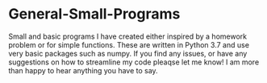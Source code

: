# General-Small-Programs
Small and basic programs I have created either inspired by a homework problem or for simple functions. 
These are written in Python 3.7 and use very basic packages such as numpy.
If you find any issues, or have any suggestions on how to streamline my code pleaqse let me know! 
I am more than happy to hear anything you have to say. 
